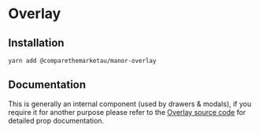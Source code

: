 # Overlay

## Installation

`yarn add @comparethemarketau/manor-overlay`


## Documentation

This is generally an internal component (used by drawers & modals), if you require it for another purpose please
refer to the [Overlay source code](https://github.com/comparethemarketau/manor-react/blob/master/packages/Overlay/Overlay.component.js)
 for detailed prop documentation.
